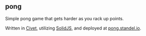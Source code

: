 ## pong

Simple pong game that gets harder as you rack up points.

Written in [Civet](https://civet.dev/), utilizing [SolidJS](https://www.solidjs.com/), and deployed at [pong.standel.io](https://pong.standel.io/).
